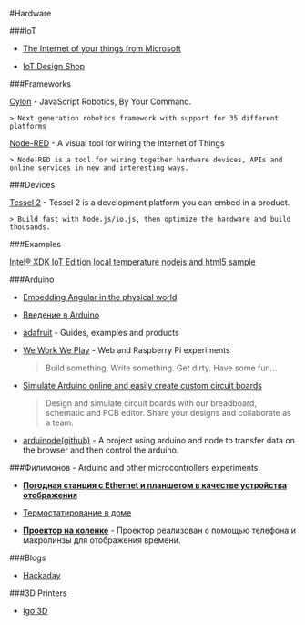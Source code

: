 #Hardware

###IoT

- [The Internet of your things from Microsoft](https://dev.windows.com/en-us/iot)

- [IoT Design Shop](http://iotdesignshop.com/?gclid=CK_tqsvmqsUCFQLncgodt3oAqA)

###Frameworks

[Cylon](https://github.com/hybridgroup/cylon/) - JavaScript Robotics, By Your Command.

    > Next generation robotics framework with support for 35 different platforms

[Node-RED](http://nodered.org/) - A visual tool for wiring the Internet of Things

    > Node-RED is a tool for wiring together hardware devices, APIs and online services in new and interesting ways.

###Devices

[Tessel 2](https://tessel.io/) - Tessel 2 is a development platform you can embed in a product. 

    > Build fast with Node.js/io.js, then optimize the hardware and build thousands.

###Examples

[Intel® XDK IoT Edition local temperature nodejs and html5 sample](https://software.intel.com/en-us/xdk/docs/iot-local-temperature-nodejs-and-html5-samples)

###Arduino

* [Embedding Angular in the physical world](http://www.ng-newsletter.com/posts/embedded-angular.html)

* [Введение в Arduino](http://developer.alexanderklimov.ru/arduino/)

* [adafruit](http://www.adafruit.com/) - Guides, examples and products

* [We Work We Play](http://weworkweplay.com/play/) - Web and Raspberry Pi experiments
    > Build something. Write something. Get dirty. Have some fun...

* [Simulate Arduino online and easily create custom circuit boards](http://123d.circuits.io/)
    > Design and simulate circuit boards with our breadboard, schematic and PCB editor. 
      Share your designs and collaborate as a team.

* [arduinode(github)](https://github.com/ritz078/arduinode) - A project using arduino and node to transfer data on the browser and then control the arduino.

###Филимонов - Arduino and other microcontrollers experiments.

* [**Погодная станция с Ethernet и планшетом в качестве устройства отображения**](http://habrahabr.ru/post/213405/)

* [Термостатирование в доме](http://habrahabr.ru/post/214257/)

* [**Проектор на коленке**](http://habrahabr.ru/post/242315/) - Проектор реализован с помощью телефона и макролинзы для отображения времени.

###Blogs

- [Hackaday](https://hackaday.io)


###3D Printers

- [igo 3D](http://www.igo3d.ru/)